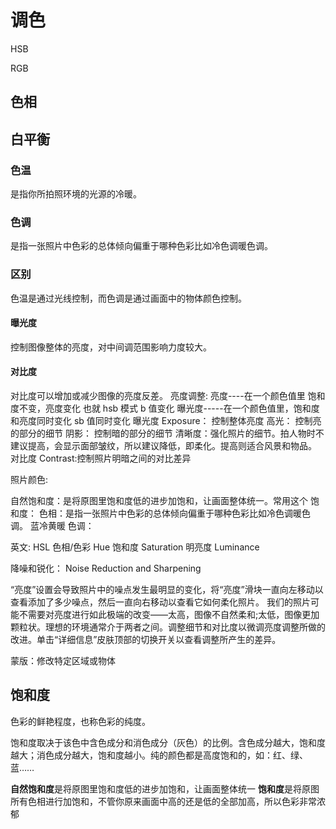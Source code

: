# 调色

HSB

RGB

## 色相

## 白平衡

### 色温

是指你所拍照环境的光源的冷暖。

### 色调

是指一张照片中色彩的总体倾向偏重于哪种色彩比如冷色调暖色调。

### 区别

色温是通过光线控制，而色调是通过画面中的物体颜色控制。

#### 曝光度

控制图像整体的亮度，对中间调范围影响力度较大。

#### 对比度

对比度可以增加或减少图像的亮度反差。
亮度调整:
亮度----在一个颜色值里 饱和度不变，亮度变化 也就 hsb 模式 b 值变化
曝光度-----在一个颜色值里，饱和度和亮度同时变化 sb 值同时变化
曝光度 Exposure： 控制整体亮度
高光： 控制亮的部分的细节
阴影： 控制暗的部分的细节
清晰度：强化照片的细节。拍人物时不建议提高，会显示面部皱纹，所以建议降低，即柔化。提高则适合风景和物品。
对比度 Contrast:控制照片明暗之间的对比差异

照片颜色:

自然饱和度：是将原图里饱和度低的进步加饱和，让画面整体统一。常用这个
饱和度：
色相：是指一张照片中色彩的总体倾向偏重于哪种色彩比如冷色调暖色调。 蓝冷黄暖
色调：

英文:
HSL
色相/色彩 Hue
饱和度 Saturation
明亮度 Luminance

降噪和锐化： Noise Reduction and Sharpening

“亮度”设置会导致照片中的噪点发生最明显的变化，将“亮度”滑块一直向左移动以查看添加了多少噪点，然后一直向右移动以查看它如何柔化照片。
我们的照片可能不需要对亮度进行如此极端的改变——太高，图像不自然柔和;太低，图像更加颗粒状。理想的环境通常介于两者之间。调整细节和对比度以微调亮度调整所做的改进。单击“详细信息”皮肤顶部的切换开关以查看调整所产生的差异。

蒙版：修改特定区域或物体

## 饱和度

色彩的鲜艳程度，也称色彩的纯度。

饱和度取决于该色中含色成分和消色成分（灰色）的比例。含色成分越大，饱和度越大；消色成分越大，饱和度越小。纯的颜色都是高度饱和的，如：红、绿、蓝……

**自然饱和度**是将原图里饱和度低的进步加饱和，让画面整体统一
**饱和度**是将原图所有色相进行加饱和，不管你原来画面中高的还是低的全部加高，所以色彩非常浓郁

